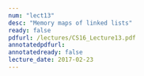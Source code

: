 ```yaml
---
num: "lect13"
desc: "Memory maps of linked lists"
ready: false
pdfurl: /lectures/CS16_Lecture13.pdf
annotatedpdfurl: 
annotatedready: false
lecture_date: 2017-02-23 
---
```

